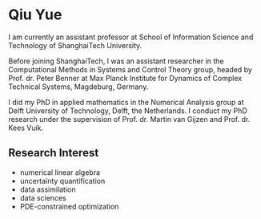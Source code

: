 # Qiu Yue

I am currently an assistant professor at School of Information Science and Technology of ShanghaiTech University.

Before joining ShanghaiTech, I was an assistant researcher in the Computational Methods in Systems and Control Theory group, headed by Prof. dr. Peter Benner at Max Planck Institute for Dynamics of Complex Technical Systems, Magdeburg, Germany.

I did my PhD in applied mathematics in the Numerical Analysis group at Delft University of Technology, Delft, the Netherlands. I conduct my PhD research under the supervision of Prof. dr. Martin van Gijzen and Prof. dr. Kees Vuik.

## Research Interest

- numerical linear algebra
- uncertainty quantification 
- data assimilation 
- data sciences 
- PDE-constrained optimization

